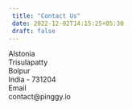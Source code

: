 ```yaml
---
 title: "Contact Us" 
 date: 2022-12-02T14:15:25+05:30 
 draft: false 
---
```

<div class="Contact-Container d-flex flex-column flex-md-row flex-wrap flex-fill justify-content-center">
        <div class="col-lg-5 col-md-12 px-2 py-4 mx-2">
            <div class="feature bg-primary bg-gradient text-white rounded-3 mb-3"><i class="fa fa-map-marker"></i></div>
            <div class="feature-name">Alstonia</div>
            <div class="feature-description"> Trisulapatty <br> Bolpur <br> India - 731204
            </div>
        </div>
        <div class="col-lg-5 col-md-12 px-2 py-4 mx-2">
            <div class="feature bg-primary bg-gradient text-white rounded-3 mb-3"><i class="fa fa-envelope"></i></div>
            <div class="feature-name">Email</div>
            <div class="feature-description">contact@pinggy.io
            </div>
        </div>
</div>
